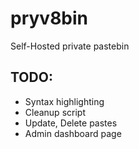 # pryv8bin

Self-Hosted private pastebin

## TODO:
* Syntax highlighting
* Cleanup script
* Update, Delete pastes
* Admin dashboard page
